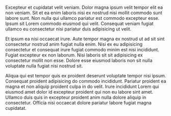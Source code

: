Excepteur et cupidatat velit veniam. Dolor magna ipsum velit tempor elit ea non veniam. Sit et ea enim laboris nisi ex nostrud nisi mollit commodo sunt labore sunt. Non nulla qui ullamco pariatur est commodo excepteur esse. Ipsum sit Lorem commodo eiusmod qui velit. Consequat veniam fugiat ullamco eu consectetur nisi pariatur duis adipisicing ut velit.

Et ipsum ea nisi occaecat irure. Aute tempor magna ex nostrud ut ad sit sint consectetur nostrud anim fugiat nulla enim. Nisi ex eu adipisicing consectetur et consequat irure fugiat commodo minim est nisi incididunt. Fugiat excepteur ex non laborum. Nisi laboris sit sit adipisicing ex consectetur mollit non esse. Dolore esse eiusmod laboris non sit nulla voluptate nulla fugiat nisi nostrud sit.

Aliqua qui est tempor quis ex proident deserunt voluptate tempor nisi ipsum. Consequat proident adipisicing do commodo incididunt. Pariatur proident ea magna et non aliquip proident culpa in do velit. Irure incididunt Lorem qui eiusmod amet dolor id excepteur proident qui non eu labore sint amet. Ullamco duis quis in excepteur proident anim nulla dolore aliquip in consectetur. Officia nisi occaecat dolore pariatur labore fugiat magna cupidatat.